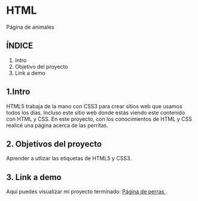 # HTML
Página de animales

## ÍNDICE

1. Intro
2. Objetivo del proyecto
3.  Link a demo

## 1.Intro
HTML5 trabaja de la mano con CSS3 para crear sitios web que usamos todos los días. Incluso este sitio web donde estás viendo este contenido con HTML y CSS. 
En este proyecto, con los conocimientos de HTML y CSS realicé una página acerca de las perritas.

## 2. Objetivos del proyecto 
Aprender a utlizar las etiquetas de HTML5 y CSS3.

## 3. Link a demo
Aquí puedes visualizar mi proyecto terminado: [ Página de perras ](https://lambent-torte-11398a.netlify.app/). 
